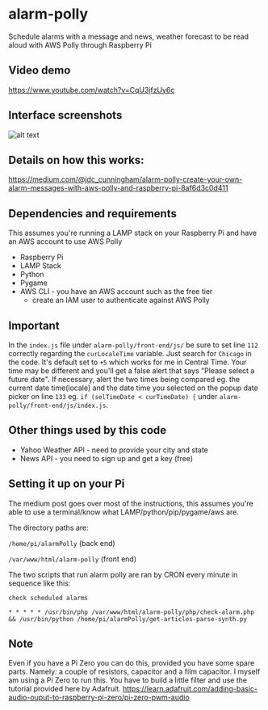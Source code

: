 # alarm-polly
Schedule alarms with a message and news, weather forecast to be read aloud with AWS Polly through Raspberry Pi

## Video demo
https://www.youtube.com/watch?v=CqU3jfzUy6c

## Interface screenshots
![alt text](https://cdn-images-1.medium.com/max/800/1*Dre6aa81R28AiHDNu-Jgtw.png)

## Details on how this works:
https://medium.com/@jdc_cunningham/alarm-polly-create-your-own-alarm-messages-with-aws-polly-and-raspberry-pi-8af6d3c0d411

## Dependencies and requirements
This assumes you're running a LAMP stack on your Raspberry Pi and have an AWS account to use AWS Polly

* Raspberry Pi
* LAMP Stack
* Python
* Pygame
* AWS CLI - you have an AWS account such as the free tier
  * create an IAM user to authenticate against AWS Polly
  
## Important
In the ```index.js``` file under ```alarm-polly/front-end/js/``` be sure to set line ```112``` correctly regarding the ```curLocaleTime``` variable. Just search for ```Chicago``` in the code. It's default set to ```+5``` which works for me in Central Time. Your time may be different and you'll get a false alert that says "Please select a future date". If necessary, alert the two times being compared eg. the current date time(locale) and the date time you selected on the popup date picker on line ```133``` eg. ```if (selTimeDate < curTimeDate) {``` under ```alarm-polly/front-end/js/index.js```.

## Other things used by this code

* Yahoo Weather API - need to provide your city and state
* News API - you need to sign up and get a key (free)

## Setting it up on your Pi
The medium post goes over most of the instructions, this assumes you're able to use a terminal/know what LAMP/python/pip/pygame/aws are.

The directory paths are:

```/home/pi/alarmPolly``` (back end)

```/var/www/html/alarm-polly``` (front end)


The two scripts that run alarm polly are ran by CRON every minute in sequence like this:

```check scheduled alarms```

```* * * * * /usr/bin/php /var/www/html/alarm-polly/php/check-alarm.php && /usr/bin/python /home/pi/alarmPolly/get-articles-parse-synth.py```

## Note

Even if you have a Pi Zero you can do this, provided you have some spare parts. Namely: a couple of resistors, capacitor and a film capacitor. I myself am using a Pi Zero to run this. You have to build a little filter and use the tutorial provided here by Adafruit.
https://learn.adafruit.com/adding-basic-audio-ouput-to-raspberry-pi-zero/pi-zero-pwm-audio

